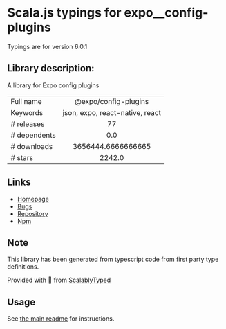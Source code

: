 
# Scala.js typings for expo__config-plugins

Typings are for version 6.0.1

## Library description:
A library for Expo config plugins

|                    |                 |
| ------------------ | :-------------: |
| Full name          | @expo/config-plugins |
| Keywords           | json, expo, react-native, react |
| # releases         | 77 |
| # dependents       | 0.0 |
| # downloads        | 3656444.6666666665 |
| # stars            | 2242.0 |

## Links
- [Homepage](https://docs.expo.dev/guides/config-plugins/)
- [Bugs](https://github.com/expo/expo-cli/issues)
- [Repository](https://github.com/expo/expo-cli)
- [Npm](https://www.npmjs.com/package/%40expo%2Fconfig-plugins)
    


## Note
This library has been generated from typescript code from first party type definitions.

Provided with :purple_heart: from [ScalablyTyped](https://github.com/oyvindberg/ScalablyTyped)

## Usage
See [the main readme](../../readme.md) for instructions.


